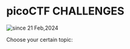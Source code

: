 # picoCTF CHALLENGES
<img src="https://komarev.com/ghpvc/?username=CTF-isaka&label=picoCTFs&color=0e75b6&style=flat" alt="since 21 Feb,2024" />

Choose your certain topic:
